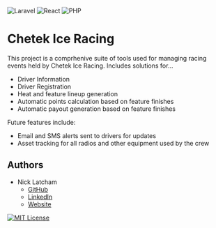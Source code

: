 ![Laravel](https://img.shields.io/badge/laravel-%23FF2D20.svg?style=for-the-badge&logo=laravel&logoColor=white) 
![React](https://img.shields.io/badge/react-%2320232a.svg?style=for-the-badge&logo=react&logoColor=%2361DAFB)
![PHP](https://img.shields.io/badge/php-%23777BB4.svg?style=for-the-badge&logo=php&logoColor=white)
# Chetek Ice Racing

This project is a comprhenive suite of tools used for managing racing events held by Chetek Ice Racing. Includes solutions for...
- Driver Information
- Driver Registration
- Heat and feature lineup generation
- Automatic points calculation based on feature finishes
- Automatic payout generation based on feature finishes

Future features include:
- Email and SMS alerts sent to drivers for updates
- Asset tracking for all radios and other equipment used by the crew



## Authors

- Nick Latcham 
    - [GitHub](https://www.github.com/octokatherine)
    - [LinkedIn](https://www.linkedin.com/in/nicklatcham/)
    - [Website](https://www.nicklatcham.com)

[![MIT License](https://img.shields.io/badge/License-MIT-green.svg)](https://choosealicense.com/licenses/mit/)
